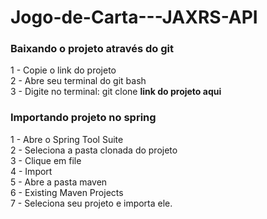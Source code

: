 # Jogo-de-Carta---JAXRS-API

### Baixando o projeto através do git
1 - Copie o link do projeto <br>
2 - Abre seu terminal do git bash <br>
3 - Digite no terminal: git clone <strong>link do projeto aqui</strong>

### Importando projeto no spring
1 - Abre o Spring Tool Suite<br>
2 - Seleciona a pasta clonada do projeto<br>
3 - Clique em file<br>
4 - Import<br>
5 - Abre a pasta maven<br>
6 - Existing Maven Projects<br>
7 - Seleciona seu projeto e importa ele.
